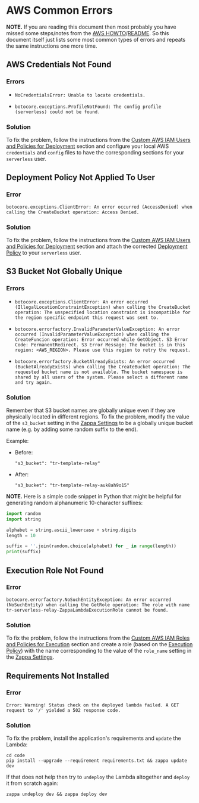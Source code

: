 # AWS Common Errors

**NOTE.** If you are reading this document then most probably you have missed
some steps/notes from the [AWS HOWTO](HOWTO.md)/[README](../../README.md). So this
document itself just lists some most common types of errors and repeats the
same instructions one more time.

## AWS Credentials Not Found

### Errors

- `NoCredentialsError: Unable to locate credentials.`

- `botocore.exceptions.ProfileNotFound: The config profile (serverless) could
not be found.`

### Solution

To fix the problem, follow the instructions from the
[Custom AWS IAM Users and Policies for Deployment](HOWTO.md#custom-aws-iam-users-and-policies-for-deployment)
section and configure your local AWS `credentials` and `config` files to have
the corresponding sections for your `serverless` user.

## Deployment Policy Not Applied To User

### Error

`botocore.exceptions.ClientError: An error occurred (AccessDenied) when calling
the CreateBucket operation: Access Denied.`

### Solution

To fix the problem, follow the instructions from the
[Custom AWS IAM Users and Policies for Deployment](HOWTO.md#custom-aws-iam-users-and-policies-for-deployment)
section and attach the corrected [Deployment Policy](ZappaLambdaDeploymentPolicy.json)
to your `serverless` user.

## S3 Bucket Not Globally Unique

### Errors

- `botocore.exceptions.ClientError: An error occurred
(IllegalLocationConstraintException) when calling the CreateBucket operation:
The unspecified location constraint is incompatible for the region specific
endpoint this request was sent to.`

- `botocore.errorfactory.InvalidParameterValueException: An error occurred
(InvalidParameterValueException) when calling the CreateFuncion operation:
Error occurred while GetObject. S3 Error Code: PermanentRedirect. S3 Error
Message: The bucket is in this region: <AWS_REGION>. Please use this region to
retry the request.`

- `botocore.errorfactory.BucketAlreadyExists: An error occurred
(BucketAlreadyExists) when calling the CreateBucket operation: The requested
bucket name is not available. The bucket namespace is shared by all users of
the system. Please select a different name and try again.`

### Solution

Remember that S3 bucket names are globally unique even if they are physically
located in different regions. To fix the problem, modify the value of the
`s3_bucket` setting in the [Zappa Settings](../zappa_settings.json) to be a
globally unique bucket name (e.g. by adding some random suffix to the end).

Example:

- Before:

  `"s3_bucket": "tr-template-relay"`

- After:

  `"s3_bucket": "tr-template-relay-auk8ah9o15"`

**NOTE.** Here is a simple code snippet in Python that might be helpful for
generating random alphanumeric 10-character suffixes:
```python
import random
import string

alphabet = string.ascii_lowercase + string.digits
length = 10

suffix = ''.join(random.choice(alphabet) for _ in range(length))
print(suffix)
```

## Execution Role Not Found

### Error

`botocore.errorfactory.NoSuchEntityException: An error occurred (NoSuchEntity)
when calling the GetRole operation: The role with name
tr-serverless-relay-ZappaLambdaExecutionRole cannot be found.`

### Solution

To fix the problem, follow the instructions from the
[Custom AWS IAM Roles and Policies for Execution](HOWTO.md#custom-aws-iam-roles-and-policies-for-execution)
section and create a role (based on the [Execution Policy](ZappaLambdaExecutionPolicy.json))
with the name corresponding to the value of the `role_name` setting in the
[Zappa Settings](../zappa_settings.json).

## Requirements Not Installed

### Error

`Error: Warning! Status check on the deployed lambda failed. A GET request to
'/' yielded a 502 response code.`

### Solution

To fix the problem, install the application's requirements and `update` the
Lambda:
```
cd code
pip install --upgrade --requirement requirements.txt && zappa update dev
```

If that does not help then try to `undeploy` the Lambda altogether and `deploy`
it from scratch again:
```
zappa undeploy dev && zappa deploy dev
```
